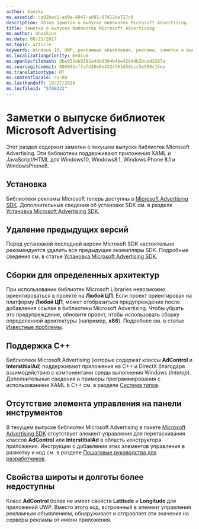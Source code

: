 ```yaml
---
author: Xansky
ms.assetid: ca92bed1-ad9e-4947-ad91-87d12de727c0
description: Обзор заметок о выпуске библиотек Microsoft Advertising.
title: Заметки о выпуске библиотек Microsoft Advertising
ms.author: mhopkins
ms.date: 08/23/2017
ms.topic: article
keywords: Windows 10, UWP, рекламные объявления, реклама, заметки о выпуске
ms.localizationpriority: medium
ms.openlocfilehash: dbe932eb9391a4de0304b4be42944b2bced3287a
ms.sourcegitcommit: 086001cffaf436e6e4324761d59bcc5e598c15ea
ms.translationtype: MT
ms.contentlocale: ru-RU
ms.lasthandoff: 10/27/2018
ms.locfileid: "5700322"
---
```

# <a name="release-notes-for-the-advertising-libraries"></a>Заметки о выпуске библиотек Microsoft Advertising




Этот раздел содержит заметки о текущем выпуске библиотек Microsoft Advertising. Эти библиотеки поддерживают приложения XAML и JavaScript/HTML для Windows10, Windows8.1, Windows Phone 8.1 и WindowsPhone8.

## <a name="installation"></a>Установка


Библиотеки рекламы Microsoft теперь доступны в [Microsoft Advertising SDK](http://aka.ms/ads-sdk-uwp). Дополнительные сведения об установке SDK см. в разделе [Установка Microsoft Advertising SDK](install-the-microsoft-advertising-libraries.md).

## <a name="uninstall-previous-versions"></a>Удаление предыдущих версий

Перед установкой последней версии Microsoft SDK настоятельно рекомендуется удалить все предыдущие экземпляры SDK. Подробные сведения см. в статье [Установка Microsoft Advertising SDK](install-the-microsoft-advertising-libraries.md).

## <a name="target-architecture-specific-build-outputs"></a>Сборки для определенных архитектур

При использовании библиотек Microsoft Libraries невозможно ориентироваться в проекте на **Любой ЦП**. Если проект ориентирован на платформу **Любой ЦП**, может отобразиться предупреждение после добавления ссылки в библиотеки Microsoft Advertising. Чтобы убрать это предупреждение, обновите проект, чтобы использовать сборку определенной архитектуры (например, **x86**). Подробнее см. в статье [Известные проблемы](known-issues-for-the-advertising-libraries.md).

## <a name="c-support"></a>Поддержка C++

Библиотеки Microsoft Advertising (которые содержат классы **AdControl** и **InterstitialAd**) поддерживают приложения на C++ и DirectX благодаря взаимодействию с компонентами среды выполнения Windows (*interop*). Дополнительные сведения и примеры программирования с использованием XAML b C++ см. в разделе [Система типов](https://docs.microsoft.com/cpp/cppcx/type-system-c-cx).

## <a name="no-toolbox-control"></a>Отсутствие элемента управления на панели инструментов

В текущем выпуске библиотек Microsoft Advertising в пакете [Microsoft Advertising SDK](http://aka.ms/ads-sdk-uwp) отсутствует элемент управления для перетаскивания классов **AdControl** или **InterstitialAd** в область конструктора приложения. Инструкции о добавлении этих элементов управления в разметку и код см. в разделе [Пошаговые руководства для разработчиков](developer-walkthroughs.md).

## <a name="latitude-and-longitude-properties-no-longer-available"></a>Свойства широты и долготы более недоступны

Класс **AdControl** более не имеет свойств **Latitude** и **Longitude** для приложений UWP. Вместо этого код, встроенный в элемент управления рекламным объявлением, обнаруживает и отправляет эти значения на серверы рекламы от имени приложения.


 

 
